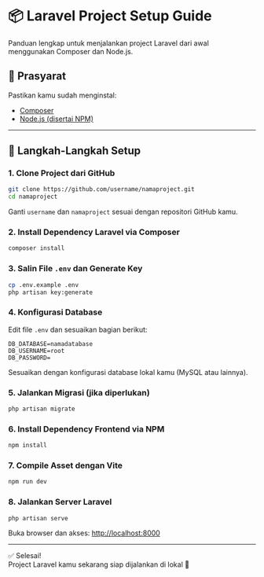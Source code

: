 
# 📦 Laravel Project Setup Guide

Panduan lengkap untuk menjalankan project Laravel dari awal menggunakan Composer dan Node.js.

## 🧰 Prasyarat

Pastikan kamu sudah menginstal:

- [Composer](https://getcomposer.org/download/)
- [Node.js (disertai NPM)](https://nodejs.org/)

---

## 🚀 Langkah-Langkah Setup

### 1. Clone Project dari GitHub

```bash
git clone https://github.com/username/namaproject.git
cd namaproject
```
Ganti `username` dan `namaproject` sesuai dengan repositori GitHub kamu.

### 2. Install Dependency Laravel via Composer

```bash
composer install
```

### 3. Salin File `.env` dan Generate Key

```bash
cp .env.example .env
php artisan key:generate
```

### 4. Konfigurasi Database

Edit file `.env` dan sesuaikan bagian berikut:

```env
DB_DATABASE=namadatabase
DB_USERNAME=root
DB_PASSWORD=
```

Sesuaikan dengan konfigurasi database lokal kamu (MySQL atau lainnya).

### 5. Jalankan Migrasi (jika diperlukan)

```bash
php artisan migrate
```

### 6. Install Dependency Frontend via NPM

```bash
npm install
```

### 7. Compile Asset dengan Vite

```bash
npm run dev
```

### 8. Jalankan Server Laravel

```bash
php artisan serve
```

Buka browser dan akses: [http://localhost:8000](http://localhost:8000)

---

✅ Selesai!  
Project Laravel kamu sekarang siap dijalankan di lokal 🎉

